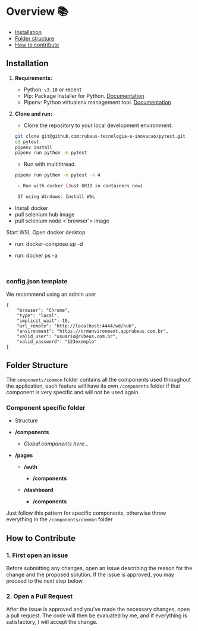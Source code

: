 # Overview 📚

- [Installation](#installation)
- [Folder structure](#folder-structure)
- [How to contribute](#how-to-contribute)



## Installation

1. **Requirements:**
   - Python: `v3.10` or recent
   - Pip: Package Installer for Python. [Documentation](https://pypi.org/project/pip/)
   - Pipenv: Python virtualenv management tool. [Documentation](https://pipenv.pypa.io/en/latest/)

2. **Clone and run:**
   - Clone the repository to your local development environment.

   ```bash
   git clone git@github.com:rubeus-tecnologia-e-inovacao/pytest.git
   cd pytest
   pipenv install
   pipenv run python -m pytest
    ```
   - Run with multithread.

   ```bash
   pipenv run python -m pytest -n 4
    ```
   ```bash
    - Run with docker (Just GRID in containers now)

    If using Windows: Install WSL

- Install docker
- pull selenium hub image
- pull selenium node <'browser'> image

Start WSL
Open docker desktop

- run: docker-compose up -d
- run: docker ps -a

    ```


### config.json template

 We recommend using an admin user

```
{
    "browser": "Chrome",
    "type": "local",
    "implicit_wait": 10,
    "url_remote": "http://localhost:4444/wd/hub",
    "environment": "https://crmenvironment.apprubeus.com.br",
    "valid_user": "usuario@rubeus.com.br",
    "valid_password": "123exemplo"
}
```  

## Folder Structure

The `components/common` folder contains all the components used throughout the application, each feature will have its own `/components` folder if that component is very specific and will not be used again.

### Component specific folder

- Structure

- **/components**
  - _Global components here..._

- **/pages**
  - **/auth**
    - **/components**

  - **/dashboard**
    - **/components**

Just follow this pattern for specific components, otherwise throw everything in the `/components/common` folder


## How to Contribute

### 1. First open an issue

Before submitting any changes, open an issue describing the reason for the change and the proposed solution. If the issue is approved, you may proceed to the next step below.

### 2. Open a Pull Request

After the issue is approved and you've made the necessary changes, open a pull request. The code will then be evaluated by me, and if everything is satisfactory, I will accept the change.
